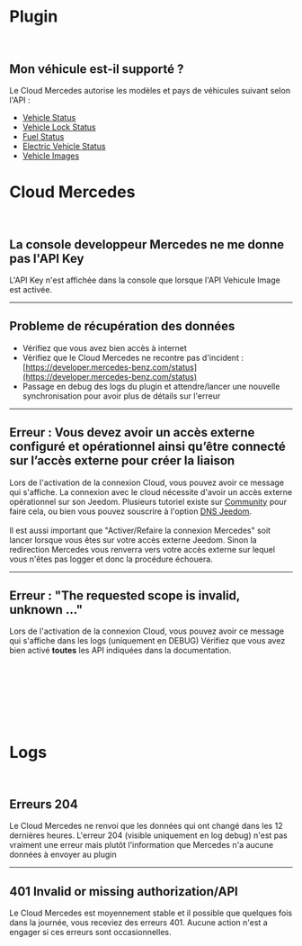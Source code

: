 # Plugin<br/><br/>

## Mon véhicule est-il supporté ?

Le Cloud Mercedes autorise les modèles et pays de véhicules suivant selon l'API :
-   [Vehicle Status](https://developer.mercedes-benz.com/products/vehicle_status/details)
-   [Vehicle Lock Status](https://developer.mercedes-benz.com/products/vehicle_lock_status/details)
-   [Fuel Status](https://developer.mercedes-benz.com/products/fuel_status/details)
-   [Electric Vehicle Status](https://developer.mercedes-benz.com/products/electric_vehicle_status/details)
-   [Vehicle Images](https://developer.mercedes-benz.com/products/vehicle_images/details)

# Cloud Mercedes<br/><br/>

## La console developpeur Mercedes ne me donne pas l'API Key

L'API Key n'est affichée dans la console que lorsque l'API Vehicule Image est activée.

-------------

## Probleme de récupération des données

-   Vérifiez que vous avez bien accès à internet
-   Vérifiez que le Cloud Mercedes ne recontre pas d'incident : [https://developer.mercedes-benz.com/status](https://developer.mercedes-benz.com/status)
-   Passage en debug des logs du plugin et attendre/lancer une nouvelle synchronisation pour avoir plus de détails sur l'erreur

-------------

## Erreur : Vous devez avoir un accès externe configuré et opérationnel ainsi qu’être connecté sur l’accès externe pour créer la liaison

Lors de l'activation de la connexion Cloud, vous pouvez avoir ce message qui s'affiche.
La connexion avec le cloud nécessite d'avoir un accès externe opérationnel sur son Jeedom.
Plusieurs tutoriel existe sur [Community](https://community.jeedom.com) pour faire cela, ou bien vous pouvez souscrire à l'option [DNS Jeedom](https://doc.jeedom.com/fr_FR/howto/mise_en_place_dns_jeedom).
<br/><br/>
Il est aussi important que "Activer/Refaire la connexion Mercedes" soit lancer lorsque vous êtes sur votre accès externe Jeedom. Sinon la redirection Mercedes vous renverra vers votre accès externe sur lequel vous n'êtes pas logger et donc la procédure échouera.

-------------

##  Erreur : "The requested scope is invalid, unknown ..."

Lors de l'activation de la connexion Cloud, vous pouvez avoir ce message qui s'affiche dans les logs (uniquement en DEBUG)
Vérifiez que vous avez bien activé __toutes__ les API indiquées dans la documentation.

<br/><br/><br/><br/><br/><br/>





# Logs<br/><br/>

## Erreurs 204

Le Cloud Mercedes ne renvoi que les données qui ont changé dans les 12 dernières heures. L'erreur 204 (visible uniquement en log debug) n'est pas vraiment une erreur mais plutôt l'information que Mercedes n'a aucune données à envoyer au plugin

-------------

## 401 Invalid or missing authorization/API

Le Cloud Mercedes est moyennement stable et il possible que quelques fois dans la journée, vous receviez des erreurs 401. Aucune action n'est a engager si ces erreurs sont occasionnelles.

